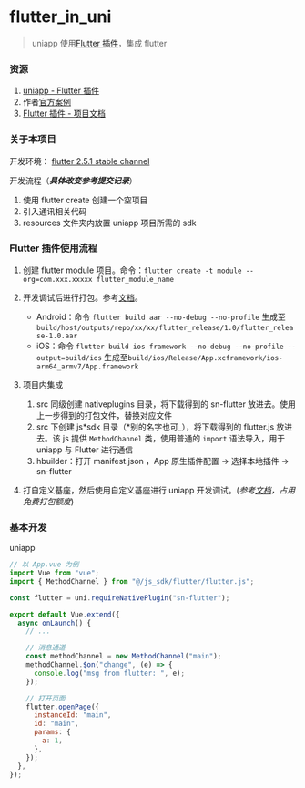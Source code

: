 # flutter_in_uni

> uniapp 使用[Flutter 插件](https://ext.dcloud.net.cn/plugin?id=4302)，集成 flutter

### 资源

1. [uniapp - Flutter 插件](https://ext.dcloud.net.cn/plugin?id=4302)
2. 作者[官方案例](https://github.com/snice/uniapp-flutter)
3. [Flutter 插件 - 项目文档](https://www.yuque.com/books/share/79a0282c-e800-408a-9d1f-226682cf77a1)

### 关于本项目

开发环境： [flutter 2.5.1 stable channel](https://storage.flutter-io.cn/flutter_infra_release/releases/stable/windows/flutter_windows_2.5.1-stable.zip)

开发流程（**_具体改变参考提交记录_**）

1. 使用 flutter create 创建一个空项目
2. 引入通讯相关代码
3. resources 文件夹内放置 uniapp 项目所需的 sdk

### Flutter 插件使用流程

1. 创建 flutter module 项目。命令：`flutter create -t module --org=com.xxx.xxxxx flutter_module_name`
2. 开发调试后进行打包。参考[文档](https://www.yuque.com/books/share/79a0282c-e800-408a-9d1f-226682cf77a1/wk8ay7#C8EPz)。

   - Android：命令 `flutter build aar --no-debug --no-profile` 生成至`build/host/outputs/repo/xx/xx/flutter_release/1.0/flutter_release-1.0.aar`
   - iOS：命令 `flutter build ios-framework --no-debug --no-profile --output=build/ios` 生成至`build/ios/Release/App.xcframework/ios-arm64_armv7/App.framework`

3. 项目内集成
   1. src 同级创建 nativeplugins 目录，将下载得到的 sn-flutter 放进去。使用上一步得到的打包文件，替换对应文件
   2. src 下创建 js*sdk 目录（*别的名字也可\_），将下载得到的 flutter.js 放进去。该 js 提供 `MethodChannel` 类，使用普通的 `import` 语法导入，用于 uniapp 与 Flutter 进行通信
   3. hbuilder：打开 manifest.json ，App 原生插件配置 -> 选择本地插件 -> sn-flutter
4. 打自定义基座，然后使用自定义基座进行 uniapp 开发调试。(_参考[文档](https://ask.dcloud.net.cn/article/35115)，占用免费打包额度_)

### 基本开发

uniapp

```js
// 以 App.vue 为例
import Vue from "vue";
import { MethodChannel } from "@/js_sdk/flutter/flutter.js";

const flutter = uni.requireNativePlugin("sn-flutter");

export default Vue.extend({
  async onLaunch() {
    // ...

    // 消息通道
    const methodChannel = new MethodChannel("main");
    methodChannel.$on("change", (e) => {
      console.log("msg from flutter: ", e);
    });

    // 打开页面
    flutter.openPage({
      instanceId: "main",
      id: "main",
      params: {
        a: 1,
      },
    });
  },
});
```

